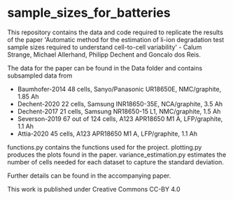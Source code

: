 # sample_sizes_for_batteries

This repository contains the data and code required to replicate the results of the paper 'Automatic method for the estimation of li-ion degradation test sample sizes
required to understand cell-to-cell variability' - Calum Strange, Michael Allerhand, Philipp Dechent and Goncalo dos Reis.

The data for the paper can be found in the Data folder and contains subsampled data from 

  * Baumhofer-2014 48 cells, Sanyo/Panasonic UR18650E, NMC/graphite, 1.85 Ah
  * Dechent-2020 22 cells, Samsung INR18650-35E, NCA/graphite, 3.5 Ah
  * Dechent-2017 21 cells, Samsung NR18650-15 L1, NMC/graphite, 1.5 Ah
  * Severson-2019 67 out of 124 cells, A123 APR18650 M1 A, LFP/graphite, 1.1 Ah
  * Attia-2020 45 cells, A123 APR18650 M1 A, LFP/graphite, 1.1 Ah

functions.py contains the functions used for the project.
plotting.py produces the plots found in the paper.
variance_estimation.py estimates the number of cells needed for each dataset to capture the standard deviation.

Further details can be found in the accompanying paper.

This work is published under Creative Commons CC-BY 4.0
